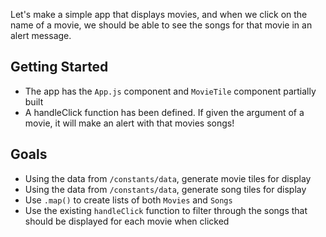 Let's make a simple app that displays movies, and when we click on the name of a movie, we should be able to see the songs for that movie in an alert message.

## Getting Started

- The app has the `App.js` component and `MovieTile` component partially built
- A handleClick function has been defined. If given the argument of a movie, it will make an alert with that movies songs! 

## Goals

- Using the data from `/constants/data`, generate movie tiles for display
- Using the data from `/constants/data`, generate song tiles for display
- Use `.map()` to create lists of both `Movies` and `Songs`
- Use the existing `handleClick` function to filter through the songs that should be displayed for each movie when clicked
